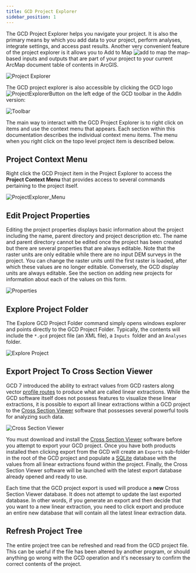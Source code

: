 ```yaml
---
title: GCD Project Explorer
sidebar_position: 1
---
```


The GCD Project Explorer helps you navigate your project. It is also the primary means by which you add data to your project, perform analyses, integrate settings, and access past results. Another very convenient feature of the project explorer is it allows you to Add to Map ![add to map](/img/icons/AddToMap.png) the map-based inputs and outputs that are part of your project to your current ArcMap document table of contents in ArcGIS.

![Project Explorer](/img/CommandRefs/00_ProjectExplorer/project_explorer.png)

The GCD project explorer is also accessible by clicking the GCD logo ![ProjectExplorerButton](/img/icons/GCDAddIn.png) on the left edge of the GCD toolbar in the AddIn version:

![Toolbar](/img/CommandRefs/addin_toolbar.png)

The main way to interact with the GCD Project Explorer is to right click on items and use the context menu that appears. Each section within this documentation describes the individual context menu items. The menu when you right click on the topo level project item is described below.

## Project Context Menu

Right click the GCD Project item in the Project Explorer to access the **Project Context Menu** that provides access to several commands pertaining to the project itself.

![ProjectExplorer_Menu](/img/CommandRefs/00_ProjectExplorer/project_explorer_menu.png)

## Edit Project Properties

Editing the project properties displays basic information about the project including the name, parent directory and project description etc. The name and parent directory cannot be edited once the project has been created but there are several properties that are always editable. Note that the raster units are only editable while there are no input DEM surveys in the project. You can change the raster units until the first raster is loaded, after which these values are no longer editable. Conversely, the GCD display units are always editable. See the section on adding new projects for information about each of the values on this form.

![Properties](/img/CommandRefs/00_ProjectExplorer/project_properties.png)

## Explore Project Folder

The Explore GCD Project Folder command simply opens windows explorer and points directly to the GCD Project Folder. Typically, the contents will include the `*.gcd` project file (an XML file), a `Inputs `folder and an `Analyses` folder.

![Explore Project](/img/CommandRefs/00_ProjectExplorer/explore_project.png)

## Export Project To Cross Section Viewer

GCD 7 introduced the ability to extract values from GCD rasters along vector [profile routes](/Help/Inputs/profile-routes) to produce what are called linear extractions. While the GCD software itself does not possess features to visualize these linear extractions, it is possible to export all linear extractions within a GCD project to the [Cross Section Viewer](http://xsviewer.northarrowresearch.com/Online_Help/File_Menu/import_gcd_project.html) software that possesses several powerful tools for analyzing such data.

![Cross Section Viewer](/img/CommandRefs/00_ProjectExplorer/cross_section_viewer.png)

You must download and install the [Cross Section Viewer](http://xsviewer.northarrowresearch.com/download.html) software before you attempt to export your GCD project. Once you have both products installed then clicking export from the GCD will create an `Exports` sub-folder in the root of the GCD project and populate a [SQLite](https://www.sqlite.org/index.html) database with the values from all linear extractions found within the project. Finally, the Cross Section Viewer software will be launched with the latest export database already opened and ready to use.

Each time that the GCD project export is used will produce a **new** Cross Section Viewer database. It does not attempt to update the last exported database. In other words, if you generate an export and then decide that you want to a new linear extraction, you need to click export and produce an entire new database that will contain all the latest linear extraction data.

## Refresh Project Tree

The entire project tree can be refreshed and read from the GCD project file. This can be useful if the file has been altered by another program, or should anything go wrong with the GCD operation and it's necessary to confirm the correct contents of the project.

<!--
# Add Entire Project To Map

Add Entire Project to the Map adds all project inputs and analyses to the map. is an extremely useful command. As most ArcGIS users are aware, Map Documents can become corrupted and if you forget to store relative paths, the table of contents can be populated with many red exclamation marks (indicating the path to the layers is no longer valid). This allows you to open any map, and add your entire GCD project (with symbology) to the map's table of contents in the current data frame. This is illustrated in the video below:

<div class="responsive-embed">
<iframe width="560" height="315" src="https://www.youtube.com/embed/OHzY6dzilwA" frameborder="0" allow="autoplay; encrypted-media" allowfullscreen></iframe> </div>
-->
